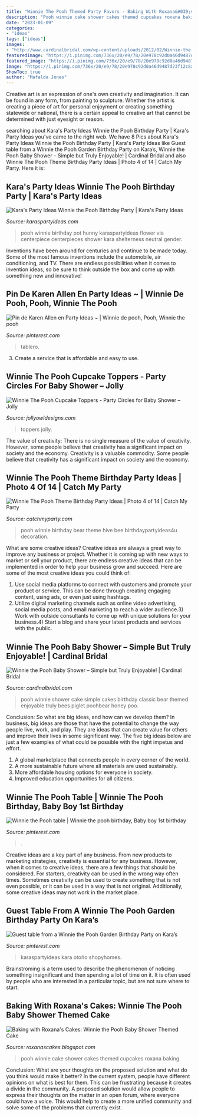 ```yaml
---
title: "Winnie The Pooh Themed Party Favors - Baking With Roxana&#039;s Cakes: Winnie The Pooh Baby Shower Themed Cake"
description: "Pooh winnie cake shower cakes themed cupcakes roxana baking"
date: "2023-01-09"
categories:
- "ideas"
tags: ["ideas"]
images:
- "http://www.cardinalbridal.com/wp-content/uploads/2012/02/Winnie-the-Pooh-Baby-Shower-Big-Cake.jpg"
featuredImage: "https://i.pinimg.com/736x/20/e9/78/20e978c92d0a46d9487d23f12c8a0acf.jpg"
featured_image: "https://i.pinimg.com/736x/20/e9/78/20e978c92d0a46d9487d23f12c8a0acf.jpg"
image: "https://i.pinimg.com/736x/20/e9/78/20e978c92d0a46d9487d23f12c8a0acf.jpg"
ShowToc: true
author: "Mafalda Jones"
---
```



Creative art is an expression of one's own creativity and imagination. It can be found in any form, from painting to sculpture. Whether the artist is creating a piece of art for personal enjoyment or creating something statewide or national, there is a certain appeal to creative art that cannot be determined with just eyesight or reason.

	

		
searching about Kara&#039;s Party Ideas Winnie the Pooh Birthday Party | Kara&#039;s Party Ideas you've came to the right web. We have 8 Pics about Kara&#039;s Party Ideas Winnie the Pooh Birthday Party | Kara&#039;s Party Ideas like Guest table from a Winnie the Pooh Garden Birthday Party on Kara’s, Winnie the Pooh Baby Shower – Simple but Truly Enjoyable! | Cardinal Bridal and also Winnie The Pooh Theme Birthday Party Ideas | Photo 4 of 14 | Catch My Party. Here it is:
		
    
## Kara&#039;s Party Ideas Winnie The Pooh Birthday Party | Kara&#039;s Party Ideas

<img loading=lazy src="http://karaspartyideas.com/wp-content/uploads/2017/03/Winnie-the-Pooh-Birthday-Party-via-Karas-Party-Ideas-KarasPartyIdeas.com9_.jpg" onerror="this.onerror=null;this.src='https://tse1.mm.bing.net/th?id=OIP.n7gutt6x_NfNZjtU0lhGhQHaLH&amp;pid=15.1';" alt="Kara&#039;s Party Ideas Winnie the Pooh Birthday Party | Kara&#039;s Party Ideas">

_Source: karaspartyideas.com_

>pooh winnie birthday pot hunny karaspartyideas flower via centerpiece centerpieces shower kara shelterness neutral gender. 

	

Inventions have been around for centuries and continue to be made today. Some of the most famous inventions include the automobile, air conditioning, and TV. There are endless possibilities when it comes to invention ideas, so be sure to think outside the box and come up with something new and innovative!

    
## Pin De Karen Allen En Party Ideas ~ | Winnie De Pooh, Pooh, Winnie The Pooh

<img loading=lazy src="https://i.pinimg.com/736x/94/53/67/94536705e5dcf56224fd70377d3c8a94.jpg" onerror="this.onerror=null;this.src='https://tse4.mm.bing.net/th?id=OIP.njhZYZNuwEanVg0uyxznNAHaJ3&amp;pid=15.1';" alt="Pin de Karen Allen en Party Ideas ~ | Winnie de pooh, Pooh, Winnie the pooh">

_Source: pinterest.com_

>tablero. 

	

3. Create a service that is affordable and easy to use.

    
## Winnie The Pooh Cupcake Toppers - Party Circles For Baby Shower – Jolly

<img loading=lazy src="https://cdn.shopify.com/s/files/1/0267/5094/3307/products/MOCKUP_BABYSHOWERCIRCLES_1024x1024@2x.jpg?v=1594464872" onerror="this.onerror=null;this.src='https://tse1.mm.bing.net/th?id=OIP.kVhCPe3Vhk3rLMS4d9BsEwHaGL&amp;pid=15.1';" alt="Winnie The Pooh Cupcake Toppers - Party Circles for Baby Shower – Jolly">

_Source: jollyowldesigns.com_

>toppers jolly. 

	

The value of creativity: There is no single measure of the value of creativity. However, some people believe that creativity has a significant impact on society and the economy.
Creativity is a valuable commodity. Some people believe that creativity has a significant impact on society and the economy.

    
## Winnie The Pooh Theme Birthday Party Ideas | Photo 4 Of 14 | Catch My Party

<img loading=lazy src="https://photos-cdn.catchmyparty.com/PL/photos/0231/5569/005.jpg" onerror="this.onerror=null;this.src='https://tse4.mm.bing.net/th?id=OIP.n_TfIgQI-ye4IddLZvT46gHaLG&amp;pid=15.1';" alt="Winnie The Pooh Theme Birthday Party Ideas | Photo 4 of 14 | Catch My Party">

_Source: catchmyparty.com_

>pooh winnie birthday bear theme hive bee birthdaypartyideas4u decoration. 

	

What are some creative ideas?
Creative ideas are always a great way to improve any business or project. Whether it is coming up with new ways to market or sell your product, there are endless creative ideas that can be implemented in order to help your business grow and succeed. Here are some of the most creative ideas you could think of:
1) Use social media platforms to connect with customers and promote your product or service. This can be done through creating engaging content, using ads, or even just using hashtags.
2) Utilize digital marketing channels such as online video advertising, social media posts, and email marketing to reach a wider audience.3) Work with outside consultants to come up with unique solutions for your business.4) Start a blog and share your latest products and services with the public.

    
## Winnie The Pooh Baby Shower – Simple But Truly Enjoyable! | Cardinal Bridal

<img loading=lazy src="http://www.cardinalbridal.com/wp-content/uploads/2012/02/Winnie-the-Pooh-Baby-Shower-Big-Cake.jpg" onerror="this.onerror=null;this.src='https://tse1.mm.bing.net/th?id=OIP.6LsXBJGVGs-UObLw2qZH2AHaLG&amp;pid=15.1';" alt="Winnie the Pooh Baby Shower – Simple but Truly Enjoyable! | Cardinal Bridal">

_Source: cardinalbridal.com_

>pooh winnie shower cake simple cakes birthday classic bear themed enjoyable truly bees piglet poohbear honey poo. 

	

Conclusion: So what are big ideas, and how can we develop them?
In business, big ideas are those that have the potential to change the way people live, work, and play. They are ideas that can create value for others and improve their lives in some significant way. The five big ideas below are just a few examples of what could be possible with the right impetus and effort.
1. A global marketplace that connects people in every corner of the world.
2. A more sustainable future where all materials are used sustainably.
3. More affordable housing options for everyone in society. 
4. Improved education opportunities for all citizens. 

    
## Winnie The Pooh Table | Winnie The Pooh Birthday, Baby Boy 1st Birthday

<img loading=lazy src="https://i.pinimg.com/736x/8e/3d/c4/8e3dc48d591e0814fba0742fb248e86e.jpg" onerror="this.onerror=null;this.src='https://tse2.mm.bing.net/th?id=OIP.lbE9iZzJYdFxA4jpUBiIUgHaLH&amp;pid=15.1';" alt="Winnie the Pooh table | Winnie the pooh birthday, Baby boy 1st birthday">

_Source: pinterest.com_

>. 

	

Creative ideas are a key part of any business. From new products to marketing strategies, creativity is essential for any business. However, when it comes to creative ideas, there are a few things that should be considered. For starters, creativity can be used in the wrong way often times. Sometimes creativity can be used to create something that is not even possible, or it can be used in a way that is not original. Additionally, some creative ideas may not work in the market place.

    
## Guest Table From A Winnie The Pooh Garden Birthday Party On Kara’s

<img loading=lazy src="https://i.pinimg.com/736x/20/e9/78/20e978c92d0a46d9487d23f12c8a0acf.jpg" onerror="this.onerror=null;this.src='https://tse1.mm.bing.net/th?id=OIP.TVdCbpsCtTRVe5S8EJoBZQHaJ3&amp;pid=15.1';" alt="Guest table from a Winnie the Pooh Garden Birthday Party on Kara’s">

_Source: pinterest.com_

>karaspartyideas kara otoño shopyhomes. 

	

Brainstroming is a term used to describe the phenomenon of noticing something insignificant and then spending a lot of time on it. It is often used by people who are interested in a particular topic, but are not sure where to start.

    
## Baking With Roxana&#039;s Cakes: Winnie The Pooh Baby Shower Themed Cake

<img loading=lazy src="http://1.bp.blogspot.com/-GtuVpBZcny0/UUc_pITyYII/AAAAAAAAB9Y/-Tu_ZdFbXBE/s1600/2cake2013.jpg" onerror="this.onerror=null;this.src='https://tse1.mm.bing.net/th?id=OIP.aQhajWIJ5Kusa31nNXysggHaLx&amp;pid=15.1';" alt="Baking with Roxana&#039;s Cakes: Winnie the Pooh Baby Shower Themed Cake">

_Source: roxanascakes.blogspot.com_

>pooh winnie cake shower cakes themed cupcakes roxana baking. 

	

Conclusion: What are your thoughts on the proposed solution and what do you think would make it better?
In the current system, people have different opinions on what is best for them. This can be frustrating because it creates a divide in the community. A proposed solution would allow people to express their thoughts on the matter in an open forum, where everyone could have a voice. This would help to create a more unified community and solve some of the problems that currently exist.

